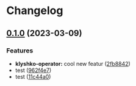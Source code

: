 # Changelog

## [0.1.0](https://github.com/strieflin/klyshko/compare/mp-spdz-v0.0.1...mp-spdz-v0.1.0) (2023-03-09)


### Features

* **klyshko-operator:** cool new featur ([2fb8842](https://github.com/strieflin/klyshko/commit/2fb8842a532e5d2987fb450b3cd09488f7da5e57))
* test ([962f4e7](https://github.com/strieflin/klyshko/commit/962f4e7847c88dc10e6bc2f0669950538d08aebf))
* test ([11c44a0](https://github.com/strieflin/klyshko/commit/11c44a080a81987a2558d20e1c5c29c47a8c3246))
